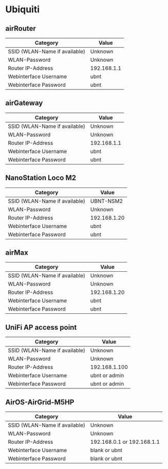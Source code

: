 # Ubiquiti

## airRouter

Category | Value
----------------|--------------
SSID (WLAN-Name if available) | Unknown
WLAN-Password | Unknown
Router IP-Address | 192.168.1.1
Webinterface Username | ubnt
Webinterface Password | ubnt

## airGateway

Category | Value
----------------|--------------
SSID (WLAN-Name if available) | Unknown
WLAN-Password | Unknown
Router IP-Address | 192.168.1.1
Webinterface Username | ubnt
Webinterface Password | ubnt

## NanoStation Loco M2

Category | Value
----------------|--------------
SSID (WLAN-Name if available) | UBNT-NSM2
WLAN-Password | Unknown
Router IP-Address | 192.168.1.20
Webinterface Username | ubnt
Webinterface Password | ubnt

## airMax

Category | Value
----------------|--------------
SSID (WLAN-Name if available) | Unknown
WLAN-Password | Unknown
Router IP-Address | 192.168.1.20
Webinterface Username | ubnt
Webinterface Password | ubnt

## UniFi AP access point

Category | Value
----------------|--------------
SSID (WLAN-Name if available) | Unknown
WLAN-Password | Unknown
Router IP-Address | 192.168.1.100 
Webinterface Username | ubnt or admin
Webinterface Password | ubnt or admin

## AirOS-AirGrid-M5HP

Category | Value
----------------|--------------
SSID (WLAN-Name if available) | Unknown
WLAN-Password | Unknown
Router IP-Address | 192.168.0.1 or 192.168.1.1
Webinterface Username | blank or ubnt
Webinterface Password | blank or ubnt